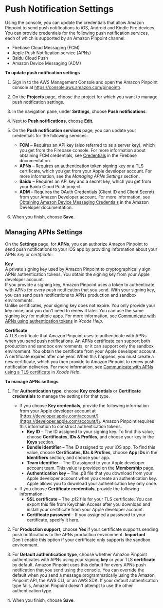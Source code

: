 # Push Notification Settings<a name="settings-push"></a>

Using the console, you can update the credentials that allow Amazon Pinpoint to send push notifications to iOS, Android and Kindle Fire devices\. You can provide credentials for the following push notification services, each of which is supported by an Amazon Pinpoint channel: 
+ Firebase Cloud Messaging \(FCM\)
+ Apple Push Notification service \(APNs\)
+ Baidu Cloud Push
+ Amazon Device Messaging \(ADM\)

**To update push notification settings**

1. Sign in to the AWS Management Console and open the Amazon Pinpoint console at [https://console\.aws\.amazon\.com/pinpoint/](https://console.aws.amazon.com/pinpoint/)\.

1. On the **Projects** page, choose the project for which you want to manage push notification settings\.

1. In the navigation pane, under **Settings**, choose **Push notifications**\.

1. Next to **Push notifications**, choose **Edit**\. 

1. On the **Push notification services** page, you can update your credentials for the following services:
   + **FCM** – Requires an API key \(also referred to as a server key\), which you get from the Firebase console\. For more information about obtaining FCM credentials, see [Credentials](https://firebase.google.com/docs/cloud-messaging/concept-options#credentials) in the Firebase documentation\.
   + **APNs** – Requires an authentication token signing key or a TLS certificate, which you get from your Apple developer account\. For more information, see the *Managing APNs Settings* section\.
   + **Baidu** – Requires an API key and a secret key, which you get from your Baidu Cloud Push project\.
   + **ADM** – Requires the OAuth Credentials \(Client ID and Client Secret\) from your Amazon Developer account\. For more information, see [Obtaining Amazon Device Messaging Credentials](https://developer.amazon.com/public/apis/engage/device-messaging/tech-docs/adm-obtaining-credentials) in the Amazon Developer documentation\.

1. When you finish, choose **Save**\.

## Managing APNs Settings<a name="settings-push-manage-apns"></a>

On the **Settings** page, for **APNs**, you can authorize Amazon Pinpoint to send push notifications to your iOS app by providing information about your APNs *key* or *certificate*:

**Key**  
A private signing key used by Amazon Pinpoint to cryptographically sign APNs authentication tokens\. You obtain the signing key from your Apple developer account\.   
If you provide a signing key, Amazon Pinpoint uses a token to authenticate with APNs for every push notification that you send\. With your signing key, you can send push notifications to APNs production and sandbox environments\.  
Unlike certificates, your signing key does not expire\. You only provide your key once, and you don't need to renew it later\. You can use the same signing key for multiple apps\. For more information, see [Communicate with APNs using authentication tokens](http://help.apple.com/xcode/mac/current/#/dev54d690a66) in *Xcode Help*\.

**Certificate**  
A TLS certificate that Amazon Pinpoint uses to authenticate with APNs when you send push notifications\. An APNs certificate can support both production and sandbox environments, or it can support only the sandbox environment\. You obtain the certificate from your Apple developer account\.   
A certificate expires after one year\. When this happens, you must create a new certificate, which you then provide to Amazon Pinpoint to renew push notification deliveries\. For more information, see [Communicate with APNs using a TLS certificate](http://help.apple.com/xcode/mac/current/#/dev11b059073) in *Xcode Help*\.

**To manage APNs settings**

1. For **Authentication type**, choose **Key credentials** or **Certificate credentials** to manage the settings for that type\.
   + If you choose **Key credentials**, provide the following information from your Apple developer account at [https://developer.apple.com/account/](https://developer.apple.com/account/)\. Amazon Pinpoint requires this information to construct authentication tokens\.
     + **Key ID** – The ID assigned to your signing key\. To find this value, choose **Certificates, IDs & Profiles**, and choose your key in the **Keys** section\.
     + **Bundle identifier** – The ID assigned to your iOS app\. To find this value, choose **Certificates, IDs & Profiles**, choose **App IDs** in the **Identifiers** section, and choose your app\.
     + **Team identifier** – The ID assigned to your Apple developer account team\. This value is provided on the **Membership** page\.
     + **Authentication key** – The \.p8 file that you download from your Apple developer account when you create an authentication key\. Apple allows you to download your authentication key only once\.
   + If you choose **Certificate credentials**, provide the following information:
     + **SSL certificate** – The \.p12 file for your TLS certificate\. You can export this file from Keychain Access after you download and install your certificate from your Apple developer account\.
     + **Certificate password** – If you assigned a password to your certificate, specify it here\.

1. For **Production support**, choose **Yes** if your certificate supports sending push notifications to the APNs production environment\. 
**Important**  
Don't enable this option if your certificate only supports the sandbox environment\.

1. For **Default authentication type**, choose whether Amazon Pinpoint authenticates with APNs using your signing **key** or your TLS **certificate** by default\. Amazon Pinpoint uses this default for every APNs push notification that you send using the console\. You can override the default when you send a message programmatically using the Amazon Pinpoint API, the AWS CLI, or an AWS SDK\. If your default authentication type fails, Amazon Pinpoint doesn't attempt to use the other authentication type\.

1. When you finish, choose **Save**\.
